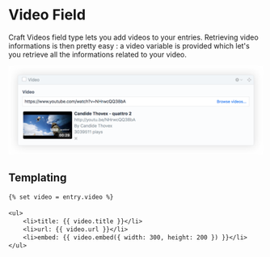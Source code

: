 # Video Field

Craft Videos field type lets you add videos to your entries. Retrieving video informations is then pretty easy : a video variable is provided which let's you retrieve all the informations related to your video.

<img src="./images/video-field@2x.png" title="Video Field" width="740" />

## Templating

```twig
{% set video = entry.video %}

<ul>
    <li>title: {{ video.title }}</li>
    <li>url: {{ video.url }}</li>
    <li>embed: {{ video.embed({ width: 300, height: 200 }) }}</li>
</ul>
```